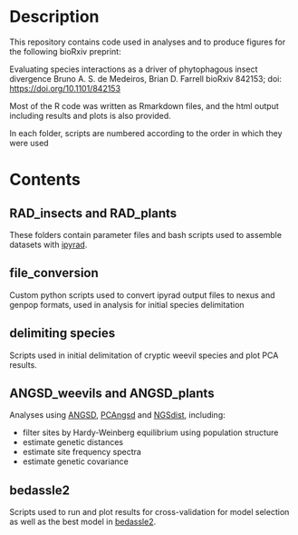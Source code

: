 # Description

This repository contains code used in analyses and to produce figures for the following bioRxiv preprint:

Evaluating species interactions as a driver of phytophagous insect divergence
Bruno A. S. de Medeiros, Brian D. Farrell
bioRxiv 842153; doi: https://doi.org/10.1101/842153

Most of the R code was written as Rmarkdown files, and the html output including results and plots is also provided.

In each folder, scripts are numbered according to the order in which they were used

# Contents

## RAD_insects and RAD_plants

These folders contain parameter files and bash scripts used to assemble datasets with [ipyrad](https://ipyrad.readthedocs.io/en/latest/).

## file_conversion

Custom python scripts used to convert ipyrad output files to nexus and genpop formats, used in analysis for initial species delimitation

## delimiting species

Scripts used in initial delimitation of cryptic weevil species and plot PCA results.

## ANGSD_weevils and ANGSD_plants 

Analyses using [ANGSD](http://www.popgen.dk/angsd/index.php/ANGSD), [PCAngsd](http://www.popgen.dk/software/index.php/PCAngsd) and [NGSdist](https://github.com/fgvieira/ngsDist), including:
* filter sites by Hardy-Weinberg equilibrium using population structure
* estimate genetic distances
* estimate site frequency spectra
* estimate genetic covariance

## bedassle2

Scripts used to run and plot results for cross-validation for model selection as well as the best model in [bedassle2](https://github.com/gbradburd/bedassle).



